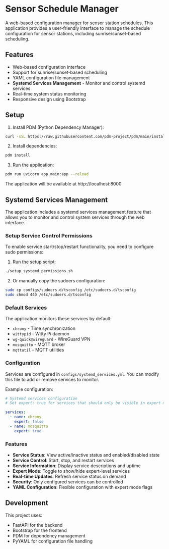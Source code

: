 # Sensor Schedule Manager

A web-based configuration manager for sensor station schedules. This application provides a user-friendly interface to manage the schedule configuration for sensor stations, including sunrise/sunset-based scheduling.

## Features

- Web-based configuration interface
- Support for sunrise/sunset-based scheduling
- YAML configuration file management
- **Systemd Services Management** - Monitor and control systemd services
- Real-time system status monitoring
- Responsive design using Bootstrap

## Setup

1. Install PDM (Python Dependency Manager):
```bash
curl -sSL https://raw.githubusercontent.com/pdm-project/pdm/main/install-pdm.py | python3 -
```

2. Install dependencies:
```bash
pdm install
```

3. Run the application:
```bash
pdm run uvicorn app.main:app --reload
```

The application will be available at http://localhost:8000

## Systemd Services Management

The application includes a systemd services management feature that allows you to monitor and control system services through the web interface.

### Setup Service Control Permissions

To enable service start/stop/restart functionality, you need to configure sudo permissions:

1. Run the setup script:
```bash
./setup_systemd_permissions.sh
```

2. Or manually copy the sudoers configuration:
```bash
sudo cp configs/sudoers.d/tsconfig /etc/sudoers.d/tsconfig
sudo chmod 440 /etc/sudoers.d/tsconfig
```

### Default Services

The application monitors these services by default:
- `chrony` - Time synchronization
- `wittypid` - Witty Pi daemon
- `wg-quick@wireguard` - WireGuard VPN
- `mosquitto` - MQTT broker
- `mqttutil` - MQTT utilities

### Configuration

Services are configured in `configs/systemd_services.yml`. You can modify this file to add or remove services to monitor.

Example configuration:
```yaml
# Systemd services configuration
# Set expert: true for services that should only be visible in expert mode

services:
  - name: chrony
    expert: false
  - name: mosquitto
    expert: true
```

### Features

- **Service Status**: View active/inactive status and enabled/disabled state
- **Service Control**: Start, stop, and restart services
- **Service Information**: Display service descriptions and uptime
- **Expert Mode**: Toggle to show/hide expert-level services
- **Real-time Updates**: Refresh service status on demand
- **Security**: Only configured services can be controlled
- **YAML Configuration**: Flexible configuration with expert mode flags

## Development

This project uses:
- FastAPI for the backend
- Bootstrap for the frontend
- PDM for dependency management
- PyYAML for configuration file handling 